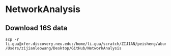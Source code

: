 # NetworkAnalysis

## Download 16S data 
```
scp -r li.gua@xfer.discovery.neu.edu:/home/li.gua/scratch/ZIJIAN/peisheng/abundance /Users/zijianleowang/Desktop/GitHub/NetworkAnalysis
```

